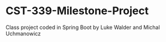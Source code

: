 # CST-339-Milestone-Project
 Class project coded in Spring Boot by Luke Walder and Michal Uchmanowicz
